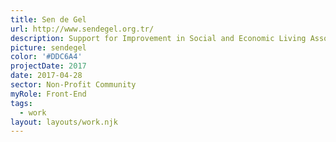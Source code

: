 ```yaml
---
title: Sen de Gel
url: http://www.sendegel.org.tr/
description: Support for Improvement in Social and Economic Living Association is a non-profit community that works to produce projects to ensure sustainable improvement of quality in social and economic areas nationally and internationally.
picture: sendegel
color: '#DDC6A4'
projectDate: 2017
date: 2017-04-28
sector: Non-Profit Community
myRole: Front-End
tags:
  - work
layout: layouts/work.njk
---
```

